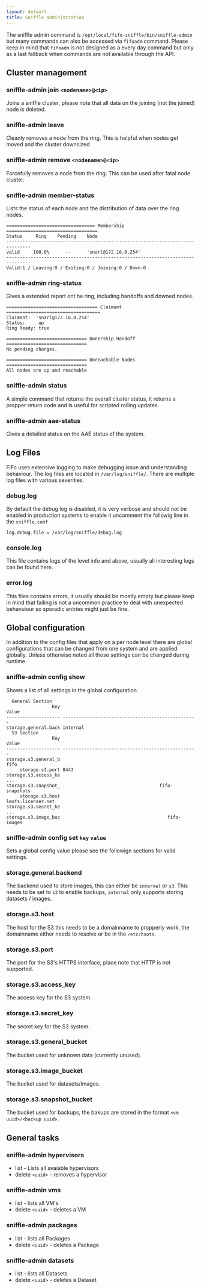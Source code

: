```yaml
---
layout: default
title: Sniffle administration
---
```

The sniffle admin command is `/opt/local/fifo-sniffle/bin/sniffle-admin` but many commands can also be accessed via `fifoadm` command. Please keep in mind that `fifoadm` is not designed as a every day command but only as a last fallback when commands are not available through the API.

## Cluster management

### sniffle-admin join `<nodename>@<ip>`
Joins a sniffle cluster, please note that all data on the joining (not the joined) node is deleted.

### sniffle-admin leave
Cleanly removes a node from the ring. This is helpful when nodes get moved and the cluster downsized

### sniffle-admin remove `<nodename>@<ip>`
Forcefully removes a node from the ring. This can be used after fatal node cluster.

### sniffle-admin member-status
Lists the status of each node and the distribution of data over the ring nodes.

```
================================= Membership ==================================
Status     Ring    Pending    Node
-------------------------------------------------------------------------------
valid     100.0%      --      'snarl@172.16.0.254'
-------------------------------------------------------------------------------
Valid:1 / Leaving:0 / Exiting:0 / Joining:0 / Down:0
```

### sniffle-admin ring-status
Gives a extended report ont he ring, including handoffs and downed nodes.

```
================================== Claimant ===================================
Claimant:  'snarl@172.16.0.254'
Status:     up
Ring Ready: true

============================== Ownership Handoff ==============================
No pending changes.

============================== Unreachable Nodes ==============================
All nodes are up and reachable
```

### sniffle-admin status
A simple command that returns the overall cluster status, it returns a propper return code and is useful for scripted rolling updates.


### sniffle-admin aae-status

Gives a detailed status on the AAE status of the system.

## Log Files
FiFo uses extensive logging to make debugging issue and understanding behaviour. The log files are located in `/var/log/sniffle/`. There are multiple log files with various severities.


### debug.log
By default the debug log is disabled, it is very verbose and should not be enabled in production systems to enable it uncomment the followig line in the `sniffle.conf`

```
log.debug.file = /var/log/sniffle/debug.log
```

### console.log
This file contains logs of the level info and above, usually all interesting logs can be found here.

### error.log
This files contains errors, it usually should be mostly empty but please keep in mind that failing is not a uncommon practice to deal with unexpected behavuiour so sporadic entries might just be fine.



## Global configuration
In addition to the config files that apply on a per node level there are global configurations that can be changed from one system and are applied globally. Unless otherwise noted all those settings can be changed during runtime.

### sniffle-admin config show
Shows a list of all settings in the global configuration.

```
  General Section
                 Key                                              Value
-------------------- --------------------------------------------------
storage.general.back internal
  S3 Section
                 Key                                              Value
-------------------- --------------------------------------------------
storage.s3.general_b                                               fifo
     storage.s3.port 8443
storage.s3.access_ke                                                ...
storage.s3.snapshot_                                     fifo-snapshots
     storage.s3.host                                 leofs.licenser.net
storage.s3.secret_ke                                                ...
storage.s3.image_buc                                        fifo-images
```

### sniffle-admin config set `key` `value`
Sets a global config value please see the followign sections for valid settings.

### storage.general.backend
The backend used to store images, this can either be `internal` or `s3`. This needs to be set to `s3` to enable backups, `internal` only supports storing datasets / images.

### storage.s3.host
The host for the S3 this needs to be a domainname to propperly work, the domainname either needs to resolve or be in the `/etc/hsots`.

### storage.s3.port
The port for the S3's HTTPS interface, place note that HTTP is not supported.

### storage.s3.access_key
The access key for the S3 system.

### storage.s3.secret_key
The secret key for the S3 system.

### storage.s3.general_bucket
The bucket used for unknown data (currently unused).

### storage.s3.image_bucket
The bucket used for datasets/images.

### storage.s3.snapshot_bucket
The bucket used for backups, the bakups are stored in the format `<vm uuid>/<backup uuid>`.

## General tasks

### sniffle-admin hypervisors <subcommand>
* list - Lists all avaiable hypervisors
* delete `<uuid>` - removes a hypervisor

### sniffle-admin vms
* list - lists all VM's
* delete `<uuid>` - deletes a VM

### sniffle-admin packages
* list - lists all Packages
* delete `<uuid>` - deletes a Package

### sniffle-admin datasets
* list - lists all Datasets
* delete `<uuid>` - deletes a Dataset

